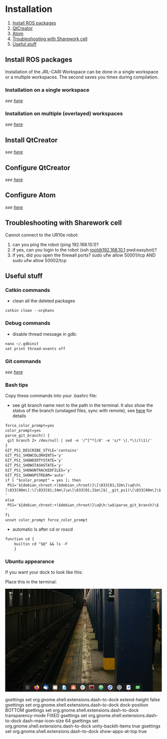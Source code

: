 # Installation

1. [Install ROS packages](#ros)
2. [QtCreator](#qt)
3. [Atom](#atom)
4. [Troubleshooting with Sharework cell](#troubleshoot)
5. [Useful stuff](#tricks)

## Install ROS packages <a name="ros"></a>

Installation of the JRL-CARI Workspace can be done in a single workspace or a multiple workspaces.
The second saves you times during compilation.

### Installation on a single workspace
_see [here](installation_single_workspace.md)_


### Installation on multiple (overlayed) workspaces
_see [here](installation_multiple_workspace.md)_

## Install QtCreator <a name="qt"></a>
_see [here](qt_creator_installation.md)_

## Configure QtCreator
_see [here](qtcreator.md)_

## Configure Atom <a name="atom"></a>
_see [here](atom.md)_

## Troubleshooting with Sharework cell <a name="troubleshoot"></a>

Cannot connect to the UR10e robot:

1) can you ping the robot (ping 192.168.10.1)?
2) if yes, can you login to the robot (ssh root@192.168.10.1  pwd:easybot)?
3) if yes, did you open the firewall ports?  sudo ufw allow 50001/tcp AND sudo ufw allow 50002/tcp

## Useful stuff <a name="tricks"></a>

### Catkin commands
* clean all the deleted packages
```
catkin clean --orphans
```

### Debug commands
* disable thread message in gdb:
```
nano ~/.gdbinit
set print thread-events off
```

### Git commands
_see [here](git_useful_commands.md)_

### Bash tips
Copy these commands into your .bashrc file:
* see git branch name next to the path in the terminal. It also show the status of the branch (unstaged files, sync with remote), see [here](https://jon.sprig.gs/blog/post/1940) for details

```
force_color_prompt=yes
color_prompt=yes
parse_git_branch() {
 git branch 2> /dev/null | sed -e '/^[^*]/d' -e 's/* \(.*\)/(\1)/'
}
GIT_PS1_DESCRIBE_STYLE='contains'
GIT_PS1_SHOWCOLORHINTS='y'
GIT_PS1_SHOWDIRTYSTATE='y'
GIT_PS1_SHOWSTASHSTATE='y'
GIT_PS1_SHOWUNTRACKEDFILES='y'
GIT_PS1_SHOWUPSTREAM='auto'
if [ "$color_prompt" = yes ]; then
 PS1='${debian_chroot:+($debian_chroot)}\[\033[01;32m\]\u@\h\[\033[00m\]:\[\033[01;34m\]\w\[\033[01;31m\]$(__git_ps1)\[\033[00m\]\$ '
else
 PS1='${debian_chroot:+($debian_chroot)}\u@\h:\w$(parse_git_branch)\$ '
fi
unset color_prompt force_color_prompt
```

* automatic ls after cd or roscd

```
function cd {
    builtin cd "$@" && ls -F
    }
```

### Ubuntu appearance

If you want your dock to look like this:


Place this in the terminal:

![alt text](images/ubuntu_appearance.png)

gsettings set org.gnome.shell.extensions.dash-to-dock extend-height false
gsettings set org.gnome.shell.extensions.dash-to-dock dock-position BOTTOM
gsettings set org.gnome.shell.extensions.dash-to-dock transparency-mode FIXED
gsettings set org.gnome.shell.extensions.dash-to-dock dash-max-icon-size 64
gsettings set org.gnome.shell.extensions.dash-to-dock unity-backlit-items true
gsettings set org.gnome.shell.extensions.dash-to-dock show-apps-at-top true
